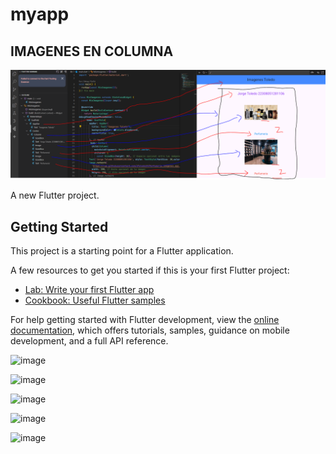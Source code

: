 # myapp
 
## IMAGENES EN COLUMNA
![alt text](image.png)

A new Flutter project.

## Getting Started

This project is a starting point for a Flutter application.

A few resources to get you started if this is your first Flutter project:

- [Lab: Write your first Flutter app](https://docs.flutter.dev/get-started/codelab)
- [Cookbook: Useful Flutter samples](https://docs.flutter.dev/cookbook)

For help getting started with Flutter development, view the
[online documentation](https://docs.flutter.dev/), which offers tutorials,
samples, guidance on mobile development, and a full API reference.

![image](https://github.com/user-attachments/assets/72c63f07-2dca-4dd4-b56b-8f9803f6b932)

![image](https://github.com/user-attachments/assets/781205a0-aa62-4853-bb6b-365d72779f8c)

![image](https://github.com/user-attachments/assets/ddc0a632-9b89-46b0-bb94-7b9a2dca705c)

![image](https://github.com/user-attachments/assets/c45a343b-2583-4e8f-b639-04658e53843c)

![image](https://github.com/user-attachments/assets/e9305caa-8da0-4185-b68a-dd6861325755)






